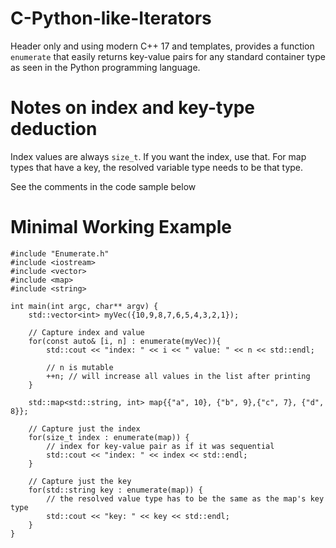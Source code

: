 # C-Python-like-Iterators
Header only and using modern C++ 17 and templates, provides a function `enumerate` that easily returns key-value pairs for any standard container type as seen in the Python programming language.

# Notes on index and key-type deduction
Index values are always `size_t`. If you want the index, use that.
For map types that have a key, the resolved variable type needs to be that type.

See the comments in the code sample below

# Minimal Working Example
```
#include "Enumerate.h"
#include <iostream>
#include <vector>
#include <map>
#include <string>

int main(int argc, char** argv) {
    std::vector<int> myVec({10,9,8,7,6,5,4,3,2,1});

    // Capture index and value
    for(const auto& [i, n] : enumerate(myVec)){
        std::cout << "index: " << i << " value: " << n << std::endl;
        
        // n is mutable
        ++n; // will increase all values in the list after printing
    }

    std::map<std::string, int> map{{"a", 10}, {"b", 9},{"c", 7}, {"d", 8}};
    
    // Capture just the index
    for(size_t index : enumerate(map)) {
        // index for key-value pair as if it was sequential
        std::cout << "index: " << index << std::endl;
    }
    
    // Capture just the key
    for(std::string key : enumerate(map)) {
        // the resolved value type has to be the same as the map's key type
        std::cout << "key: " << key << std::endl;
    }
}
```

